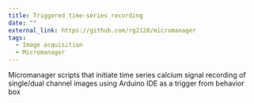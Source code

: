 ```yaml
---
title: Triggered time-series recording
date: ""
external_link: https://github.com/rg2128/micromanager
tags: 
  - Image acquisition
  - Micromanager
---
```


Micromanager scripts that initiate time series calcium signal recording of single/dual channel images using Arduino IDE as a trigger from behavior box
<!--more-->
